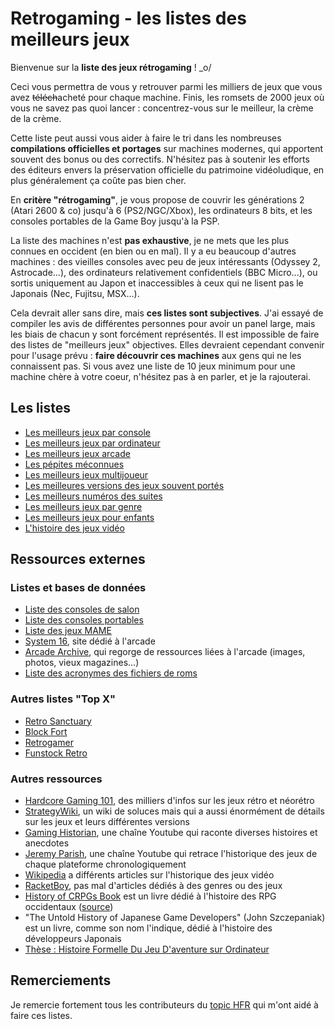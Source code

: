 # Retrogaming - les listes des meilleurs jeux

Bienvenue sur la **liste des jeux rétrogaming** ! _o/

Ceci vous permettra de vous y retrouver parmi les milliers de jeux que vous avez ~~téléch~~acheté pour chaque machine. Finis, les romsets de 2000 jeux où vous ne savez pas quoi lancer : concentrez-vous sur le meilleur, la crème de la crème.

Cette liste peut aussi vous aider à faire le tri dans les nombreuses **compilations officielles et portages** sur machines modernes, qui apportent souvent des bonus ou des correctifs. N'hésitez pas à soutenir les efforts des éditeurs envers la préservation officielle du patrimoine vidéoludique, en plus généralement ça coûte pas bien cher.

En **critère "rétrogaming"**, je vous propose de couvrir les générations 2 (Atari 2600 & co) jusqu'à 6 (PS2/NGC/Xbox), les ordinateurs 8 bits, et les consoles portables de la Game Boy jusqu'à la PSP.

La liste des machines n'est **pas exhaustive**, je ne mets que les plus connues en occident (en bien ou en mal). Il y a eu beaucoup d'autres machines : des vieilles consoles avec peu de jeux intéressants (Odyssey 2, Astrocade...), des ordinateurs relativement confidentiels (BBC Micro...), ou sortis uniquement au Japon et inaccessibles à ceux qui ne lisent pas le Japonais (Nec, Fujitsu, MSX...).

Cela devrait aller sans dire, mais **ces listes sont subjectives**. J'ai essayé de compiler les avis de différentes personnes pour avoir un panel large, mais les biais de chacun y sont forcément représentés. Il est impossible de faire des listes de "meilleurs jeux" objectives. Elles devraient cependant convenir pour l'usage prévu : **faire découvrir ces machines** aux gens qui ne les connaissent pas. Si vous avez une liste de 10 jeux minimum pour une machine chère à votre coeur, n'hésitez pas à en parler, et je la rajouterai.

## Les listes

- [Les meilleurs jeux par console](best-console.md)
- [Les meilleurs jeux par ordinateur](best-computer.md)
- [Les meilleurs jeux arcade](best-arcade.md)
- [Les pépites méconnues](best-unknown.md)
- [Les meilleurs jeux multijoueur](best-multiplayer.md)
- [Les meilleures versions des jeux souvent portés](best-version.md)
- [Les meilleurs numéros des suites](best-number.md)
- [Les meilleurs jeux par genre](best-genre.md)
- [Les meilleurs jeux pour enfants](best-children.md)
- [L'histoire des jeux vidéo](history.md)

## Ressources externes

### Listes et bases de données

- [Liste des consoles de salon](https://en.wikipedia.org/wiki/List_of_home_video_game_consoles)
- [Liste des consoles portables](https://en.wikipedia.org/wiki/List_of_handheld_game_consoles)
- [Liste des jeux MAME](http://adb.arcadeitalia.net/lista_mame.php?lang=en)
- [System 16](https://www.system16.com), site dédié à l'arcade
- [Arcade Archive](http://arcarc.xmission.com/), qui regorge de ressources liées à l'arcade (images, photos, vieux magazines...)
- [Liste des acronymes des fichiers de roms](https://www.tosecdev.org/tosec-naming-convention)

### Autres listes "Top X"

- [Retro Sanctuary](https://www.retro-sanctuary.com)
- [Block Fort](http://www.blockfort.com/game-lists/)
- [Retrogamer](https://www.retrogamer.net)
- [Funstock Retro](https://www.funstockretro.co.uk/news/guides/essential-collections/)

### Autres ressources

- [Hardcore Gaming 101](http://www.hardcoregaming101.net/), des milliers d'infos sur les jeux rétro et néorétro
- [StrategyWiki](https://strategywiki.org/), un wiki de soluces mais qui a aussi énormément de détails sur les jeux et leurs différentes versions
- [Gaming Historian](https://www.youtube.com/channel/UCnbvPS_rXp4PC21PG2k1UVg), une chaîne Youtube qui raconte diverses histoires et anecdotes
- [Jeremy Parish](https://www.youtube.com/channel/UCrIttXi0WgLXHI1poCk0D6g), une chaîne Youtube qui retrace l'historique des jeux de chaque plateforme chronologiquement
- [Wikipedia](https://en.wikipedia.org/wiki/History_of_video_games) a différents articles sur l'historique des jeux vidéo
- [RacketBoy](http://www.racketboy.com/retro), pas mal d'articles dédiés à des genres ou des jeux
- [History of CRPGs Book](ressources/crpg_book_2.0_hq.pdf) est un livre dédié à l'histoire des RPG occidentaux ([source](https://crpgbook.files.wordpress.com/))
- "The Untold History of Japanese Game Developers" (John Szczepaniak) est un livre, comme son nom l'indique, dédié à l'histoire des développeurs Japonais
- [Thèse : Histoire Formelle Du Jeu D'aventure sur Ordinateur](http://www.omnsh.org/sites/default/files/lessard_jonathan_2013_these.pdf)

## Remerciements

Je remercie fortement tous les contributeurs du [topic HFR](https://forum.hardware.fr/forum2.php?config=hfr.inc&cat=5&subcat=250&post=195726) qui m'ont aidé à faire ces listes.
